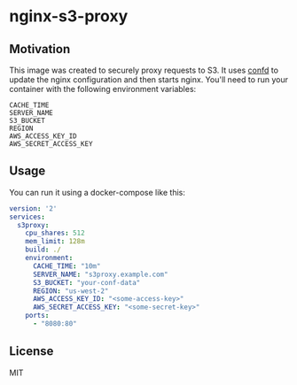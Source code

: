 # nginx-s3-proxy

## Motivation

This image was created to securely proxy requests to S3. It uses
[confd](http://github.com/kelseyhightower/confd) to update the nginx
configuration and then starts nginx. You'll need to run your container with the
following environment variables:

```
CACHE_TIME
SERVER_NAME
S3_BUCKET
REGION
AWS_ACCESS_KEY_ID
AWS_SECRET_ACCESS_KEY
```


## Usage

You can run it using a docker-compose like this:

```yaml
version: '2'
services:
  s3proxy:
    cpu_shares: 512
    mem_limit: 128m
    build: ./
    environment:
      CACHE_TIME: "10m"
      SERVER_NAME: "s3proxy.example.com"
      S3_BUCKET: "your-conf-data"
      REGION: "us-west-2"
      AWS_ACCESS_KEY_ID: "<some-access-key>"
      AWS_SECRET_ACCESS_KEY: "<some-secret-key>"
    ports:
      - "8080:80"
```

## License

MIT
